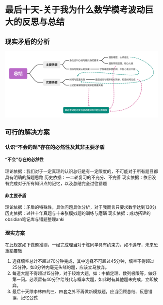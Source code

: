 # 最后十天-关于我为什么数学模考波动巨大的反思与总结

## 现实矛盾的分析

![总结](最后十天-关于我为什么数学模考波动巨大的反思与总结.assets/总结.png)

## 可行的解决方案

### 认识“不会的题”存在的必然性及其非主要矛盾

#### “不会”存在的必然性

理论依据：我们对于一定真理的认识总归是有一定限度的，不可能对于所有题目都具有明确的解题思路
历史依据：一二轮复习的不充分、不完善
现实依据：依旧没有完成对于所有知识点的记忆，以及总结完全过往错题

#### 非主要矛盾

理论依据：矛盾的特殊性，具体问题具体分析，对于我而言只要求数学达到120分
历史依据：过往十年真题与十来张模拟题的训练与磨砺
现实依据：成功搭建的obsidian笔记库与错题整理anki

### 现实方案

在此规定如下做题准则，一经完成理当对于陈同学具有约束力，如不遵守，未来恐重蹈覆辙

1. 选择填空总计不超过70分钟完成，其中选择不可超过45分钟，填空不得超过25分钟。如3分钟内毫无头绪的题，应该立马放弃。
2. 每道大题不得超过15分钟，对于较难大题，如：中值定理、数列极限等，做好第一问。必须留有40分钟给线代与概率大题，如此时有其他题未完成，立即放弃。
3. 最后十天除李林四的三、四套之外不再做新模拟题，应当回顾总结、反思错误、记忆公式